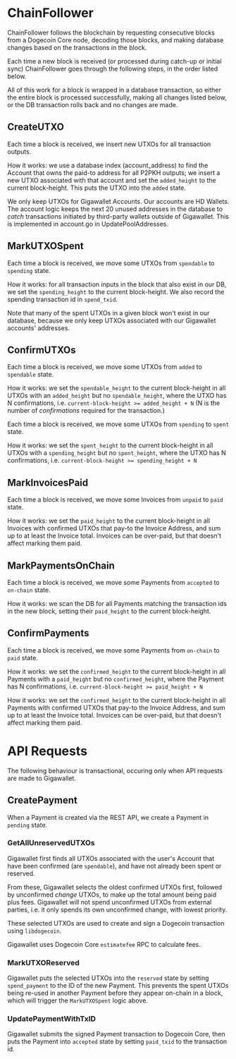 
# ChainFollower

ChainFollower follows the blockchain by requesting consecutive blocks from
a Dogecoin Core node, decoding those blocks, and making database changes
based on the transactions in the block.

Each time a new block is received (or processed during catch-up or initial sync)
ChainFollower goes through the following steps, in the order listed below.

All of this work for a block is wrapped in a database transaction, so either
the entire block is processed successfully, making all changes listed below,
or the DB transaction rolls back and no changes are made.


## CreateUTXO

Each time a block is received, we insert new UTXOs for all transaction outputs.

How it works: we use a database index (account_address) to find the Account that
owns the paid-to address for all P2PKH outputs; we insert a new UTXO associated
with that account and set the `added_height` to the current block-height.
This puts the UTXO into the `added` state.

We only keep UTXOs for Gigawallet Accounts. Our accounts are HD Wallets.
The account logic keeps the next 20 unused addresses in the database to *catch*
transactions initiated by third-party wallets outside of Gigawallet.
This is implemented in account.go in UpdatePoolAddresses.


## MarkUTXOSpent

Each time a block is received, we move some UTXOs from `spendable` to `spending` state.

How it works: for all transaction inputs in the block that also exist in our DB,
we set the `spending_height` to the current block-height. We also record the spending
transaction id in `spend_txid`.

Note that many of the spent UTXOs in a given block won't exist in our database,
because we only keep UTXOs associated with our Gigawallet accounts' addresses.


## ConfirmUTXOs

Each time a block is received, we move some UTXOs from `added` to `spendable` state.

How it works: we set the `spendable_height` to the current block-height in all UTXOs
with an `added_height` but no `spendable_height`, where the UTXO has N confirmations,
i.e. `current-block-height >= added_height + N` (N is the number of *confirmations*
required for the transaction.)

Each time a block is received, we move some UTXOs from `spending` to `spent` state.

How it works: we set the `spent_height` to the current block-height in all UTXOs
with a `spending_height` but no `spent_height`, where the UTXO has N confirmations,
i.e. `current-block-height >= spending_height + N`


## MarkInvoicesPaid

Each time a block is received, we move some Invoices from `unpaid` to `paid` state.

How it works: we set the `paid_height` to the current block-height in all Invoices
with confirmed UTXOs that pay-to the Invoice Address, and sum up to at least the
Invoice total. Invoices can be over-paid, but that doesn't affect marking them paid.


## MarkPaymentsOnChain

Each time a block is received, we move some Payments from `accepted` to `on-chain` state.

How it works: we scan the DB for all Payments matching the transaction ids in the
new block, setting their `paid_height` to the current block-height.


## ConfirmPayments

Each time a block is received, we move some Payments from `on-chain` to `paid` state.

How it works: we set the `confirmed_height` to the current block-height in all
Payments with a `paid_height` but no `confirmed_height`, where the Payment has N
confirmations, i.e. `current-block-height >= paid_height + N`

How it works: we set the `confirmed_height` to the current block-height in all
Payments with confirmed UTXOs that pay-to the Invoice Address, and sum up to at least the
Invoice total. Invoices can be over-paid, but that doesn't affect marking them paid.


# API Requests

The following behaviour is transactional, occuring only when API requests are made
to Gigawallet.


## CreatePayment

When a Payment is created via the REST API, we create a Payment in `pending` state.

### GetAllUnreservedUTXOs

Gigawallet first finds all UTXOs associated with the user's Account that have been
confirmed (are `spendable`), and have not already been spent or reserved.

From these, Gigawallet selects the oldest confirmed UTXOs first, followed by
unconfirmed *change* UTXOs, to make up the total amount being paid plus fees.
Gigawallet will not spend unconfirmed UTXOs from external parties, i.e. it
only spends its own unconfirmed change, with lowest priority.

These selected UTXOs are used to create and sign a Dogecoin transaction
using `libdogecoin`.

Gigawallet uses Dogecoin Core `estimatefee` RPC to calculate fees.

### MarkUTXOReserved

Gigawallet puts the selected UTXOs into the `reserved` state by setting `spend_payment`
to the ID of the new Payment. This prevents the spent UTXOs being re-used in another
Payment before they appear on-chain in a block, which will trigger the `MarkUTXOSpent`
logic above.

### UpdatePaymentWithTxID

Gigawallet submits the signed Payment transaction to Dogecoin Core, then puts the
Payment into `accepted` state by setting `paid_txid` to the transaction id.
